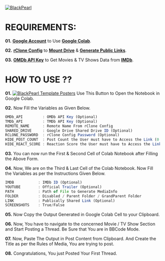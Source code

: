 [![BlackPearl](https://i.imgur.com/Vz0uo7C.png)](https://blackpearl.biz)

# REQUIREMENTS:

**01.** <a href="https://accounts.google.com/signup">**Google Account**</a> to Use <a href="https://colab.research.google.com/">**Google Colab**</a>.

**02.** <a href="https://rclone.org/commands/rclone_config/">**rClone Config**</a> to <a href="https://rclone.org/commands/rclone_mount/">**Mount Drive**</a> & <a href="https://rclone.org/commands/rclone_link/">**Generate Public Links**</a>.

**03.** <a href="http://www.omdbapi.com/apikey.aspx">**OMDb API Key**</a> to Get Movies & TV Shows Data from <a href="https://www.imdb.com">**IMDb**</a>.

# HOW TO USE ??

**01.** [![BlackPearl Template Posters](https://colab.research.google.com/assets/colab-badge.svg)](https://colab.research.google.com/github/InspectorWilliamHenderson/BlackPearl-Template-Posters/blob/main/BlackPearl%20Template%20Posters.ipynb) Use This Button to Open the Notebook in Google Colab.

**02.** Now Fill the Variables as Given Below.

```javascript
OMDb_API         : OMDb API Key (Optional)
TMDb_API         : TMDb API Key (Optional)
REMOTE_NAME      : Remote Name From rClone Config
SHARED_DRIVE     : Google Drive Shared Drive ID (Optional)
RCLONE_PASSWORD  : rClone Config Password (Optional)
HIDE_POST_COUNT  : Post Count the User must have to Access the Link (0 to Disable)
HIDE_REACT_SCORE : Reaction Score the User must have to Access the Link (0 to Disable)
```

**03.** You can now run the First & Second Cell of Colab Notebook after Filling the Above Form.

**04.** Now, We are on the Third & Last Cell of the Colab Notebook. Now Fill the Variables as per the Instructions Given Below.

```javascript
IMDB           : IMDb ID (Optional)
YOUTUBE        : Official Trailer (Optional)
PATH           : Path of File to Generate MediaInfo
FOLDER         : Disabled / Parent Folder / GrandParent Folder
LINK           : Publically Shared Link (Optional)
SCREENSHOTS    : True/False
```

**05.** Now Copy the Output Generated in Google Colab Cell to your Clipboard.

**06.** Now, You have to navigate to the concerned Movie / TV Show Section and Start Posting a Thread. Be Sure that You are in BBCode Mode. 

**07.** Now, Paste The Output in Post Content from Clipboard. And Create the Title as per the Rules of Media, You are trying to post.

**08.** Congratulations, You just Posted Your First Thread.
